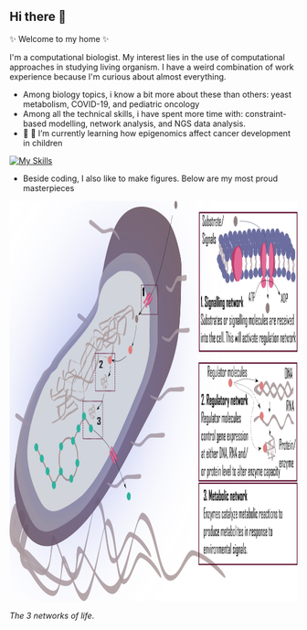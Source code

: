 ## Hi there 👋


 ✨ Welcome to my home ✨ 

I'm a computational biologist. My interest lies in the use of computational approaches in studying living organism. 
I have a weird combination of work experience because I'm curious about almost everything.

- Among biology topics, i know a bit more about these than others: yeast metabolism, COVID-19, and pediatric oncology
- Among all the technical skills, i have spent more time with: constraint-based modelling, network analysis, and NGS data analysis.  
-  🔭 🌱 I’m currently learning how epigenomics affect cancer development in children 

[![My Skills](https://skillicons.dev/icons?i=anaconda,bash,git,github,gitlab,latex,linux,matlab,py,r,sublime,ubuntu,vscode)](https://skillicons.dev)

- Beside coding, I also like to make figures. Below are my most proud masterpieces
  

  <p>
<img src="https://github.com/nhungpham1707/nhungpham1707/blob/main/3networks.png" width="600" height="700" alt>
</p>
<p>
    <em>The 3 networks of life<em>.
        </p>
